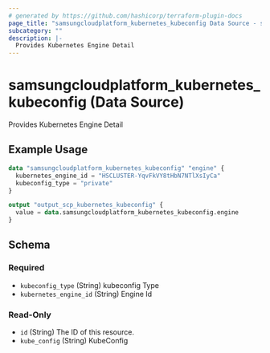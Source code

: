 ```yaml
---
# generated by https://github.com/hashicorp/terraform-plugin-docs
page_title: "samsungcloudplatform_kubernetes_kubeconfig Data Source - samsungcloudplatform"
subcategory: ""
description: |-
  Provides Kubernetes Engine Detail
---
```


# samsungcloudplatform_kubernetes_kubeconfig (Data Source)

Provides Kubernetes Engine Detail

## Example Usage

```terraform
data "samsungcloudplatform_kubernetes_kubeconfig" "engine" {
  kubernetes_engine_id = "HSCLUSTER-YqvFkVY8tHbN7NTlXsIyCa"
  kubeconfig_type = "private"
}

output "output_scp_kubernetes_kubeconfig" {
  value = data.samsungcloudplatform_kubernetes_kubeconfig.engine
}
```

<!-- schema generated by tfplugindocs -->
## Schema

### Required

- `kubeconfig_type` (String) kubeconfig Type
- `kubernetes_engine_id` (String) Engine Id

### Read-Only

- `id` (String) The ID of this resource.
- `kube_config` (String) KubeConfig


